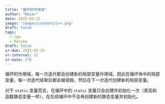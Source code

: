 ```yaml
---
title: "循环的作用域"
author: "Roser"
date: 2025-04-23
image: "images/content/C++.png"
draft: false
tags:
  - Cpp
  - Review
draft: false
sr-due: 2025-05-25
sr-interval: 32
sr-ease: 270
---
```

循环的作用域，每一次迭代都会创建新的局部变量作用域。因此在循环体中的局部变量，每一次迭代结束后都会被销毁，然后在下一次迭代创建新的局部变量。

对于 `static` 变量而言，在循环中的 `static` 变量只会创建并初始化一次（表现和函数静态变量一样），在后续循环中不会再创建新的静态变量并初始化。

